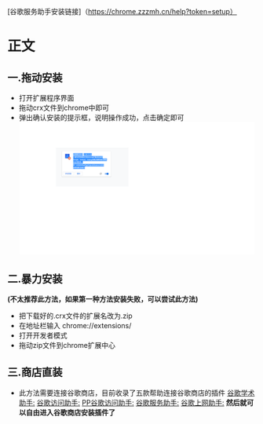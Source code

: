 [谷歌服务助手安装链接]（https://chrome.zzzmh.cn/help?token=setup）
# 正文
## 一.拖动安装
+ 打开扩展程序界面
+ 拖动crx文件到chrome中即可
+ 弹出确认安装的提示框，说明操作成功，点击确定即可
![安装成功](https://github.com/zuoyuwei/weekly-report/blob/master/%E6%97%A0%E6%A0%87%E9%A2%98.png)
## 二.暴力安装
**(不太推荐此方法，如果第一种方法安装失败，可以尝试此方法)**
+ 把下载好的.crx文件的扩展名改为.zip
+ 在地址栏输入 chrome://extensions/
+ 打开开发者模式
+ 拖动zip文件到chrome扩展中心
## 三.商店直装
+ 此方法需要连接谷歌商店，目前收录了五款帮助连接谷歌商店的插件
[谷歌学术助手:](https://chrome.zzzmh.cn/info?token=jkicnibdkfemnfhojeajbldjgdddpajk)
[谷歌访问助手:](https://chrome.zzzmh.cn/info?token=gocklaboggjfkolaknpbhddbaopcepfp)
[PP谷歌访问助手:](https://chrome.zzzmh.cn/info?token=kahndhhhcnignmbbpiobmdlgjhgfkfil)
[谷歌服务助手:](https://chrome.zzzmh.cn/info?token=cgncbhnhlkbdieckbbmeppcefokppagh)
[谷歌上网助手:](https://chrome.zzzmh.cn/info?token=nonmafimegllfoonjgplbabhmgfanaka)
**然后就可以自由进入谷歌商店安装插件了**

